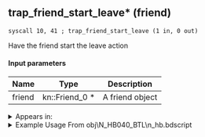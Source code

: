 ## trap_friend_start_leave* (friend)

`syscall 10, 41 ; trap_friend_start_leave (1 in, 0 out)`

Have the friend start the leave action

#### Input parameters
| Name | Type | Description
|------|------|------------
| friend   | kn::Friend_0 *   | A friend object




<details>
	<summary>Appears in:</summary>
| filename | Entity (obj)
|----------|-------------
| obj\N_HB040_BTL\n_hb.bdscript       | ((N) Stitch (BTL) (HB))          
| obj\P_AL010\p_al.bdscript       | ((P) Genie)          
| obj\P_EX330\p_ex.bdscript       | ((P) Peter Pan)          
| obj\P_EX350\p_ex.bdscript       | ((P) Chicken Little)          

</details>

<details>
	<summary>Example Usage From obj\N_HB040_BTL\n_hb.bdscript</summary>
```plaintext
L3514:
 popToSp 0
 pushFromFSp 0
 syscall 10, 41 ; trap_friend_start_leave (1 in, 0 out)
 pushImm 0
 popToSpVal 16
 ret
```
</details>

